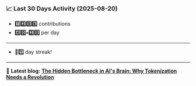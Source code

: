 <!--START_STATS-->
### 📈 Last 30 Days Activity (2025-08-20)  
- **1️⃣2️⃣0️⃣6️⃣** contributions  
- **4️⃣0️⃣•2️⃣0️⃣** per day
---
- **🎱1️⃣** day streak!
---
📝 **Latest blog:** [**The Hidden Bottleneck in AI's Brain: Why Tokenization Needs a Revolution**](https://andriak.com/blog/tokenization-revolution)
<!--END_STATS-->
